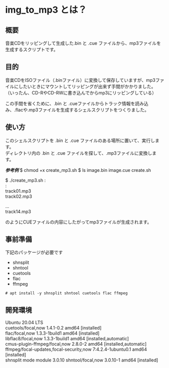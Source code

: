 # img_to_mp3 とは？

## 概要
音楽CDをリッピングして生成した.bin と .cue ファイルから、mp3ファイルを生成するスクリプトです。

## 目的
音楽CDをISOファイル（.binファイル）に変換して保存していますが、mp3ファイルにしたいときにマウントしてリッピングが出来ず手間がかかりました。
（いったん、CD-RやCD-RWに書き込んでからmp3にリッピングしている）  
  
この手間を省くために、.bin と .cueファイルからトラック情報を読み込み、.flacや.mp3ファイルを生成するシェルスクリプトをつくりました。

## 使い方
このシェルスクリプトを .bin と .cue ファイルのある場所に置いて、実行します。  
ディレクトリ内の .bin と .cue ファイルを探して、.mp3ファイルに変換します。

***参考例***
$ chmod +x create_mp3.sh
$ ls
image.bin
image.cue
create.sh

$ ./create_mp3.sh
:  
:  
track01.mp3  
track02.mp3  

...  
track14.mp3  
  
のようにCUEファイルの内容にしたがってmp3ファイルが生成されます。  

## 事前準備
下記のパッケージが必要です  
- shnsplit
- shntool
- cuetools
- flac
- ffmpeg

```
# apt install -y shnsplit shntool cuetools flac ffmpeg
```

## 開発環境
Ubuntu 20.04 LTS  
cuetools/focal,now 1.4.1-0.2 amd64 [installed]  
flac/focal,now 1.3.3-1build1 amd64 [installed]  
libflac8/focal,now 1.3.3-1build1 amd64 [installed,automatic]  
cmus-plugin-ffmpeg/focal,now 2.8.0-2 amd64 [installed,automatic]  
ffmpeg/focal-updates,focal-security,now 7:4.2.4-1ubuntu0.1 amd64 [installed]  
shnsplit mode module 3.0.10
shntool/focal,now 3.0.10-1 amd64 [installed]
